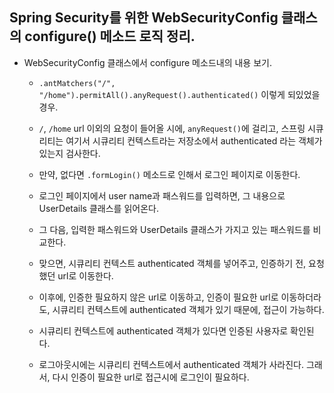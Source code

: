 ## Spring Security를 위한 WebSecurityConfig 클래스의 configure() 메소드 로직 정리.

  * WebSecurityConfig 클래스에서 configure 메소드내의 내용 보기.

    * `.antMatchers("/", "/home").permitAll().anyRequest().authenticated()` 이렇게 되있었을 경우.

    * `/`, `/home` url 이외의 요청이 들어올 시에, `anyRequest()`에 걸리고, 스프링 시큐리티는 여기서 시큐리티 컨텍스트라는 저장소에서 authenticated 라는 객체가 있는지 검사한다.

    * 만약, 없다면 `.formLogin()` 메소드로 인해서 로그인 페이지로 이동한다.

    * 로그인 페이지에서 user name과 패스워드를 입력하면, 그 내용으로 UserDetails 클래스를 읽어온다.

    * 그 다음, 입력한 패스워드와 UserDetails 클래스가 가지고 있는 패스워드를 비교한다.

    * 맞으면, 시큐리티 컨텍스트 authenticated 객체를 넣어주고, 인증하기 전, 요청했던 url로 이동한다.

    * 이후에, 인증한 필요하지 않은 url로 이동하고, 인증이 필요한 url로 이동하더라도, 시큐리티 컨텍스트에 authenticated 객체가 있기 때문에, 접근이 가능하다.

    * 시큐리티 컨텍스트에 authenticated 객체가 있다면 인증된 사용자로 확인된다.

    * 로그아웃시에는 시큐리티 컨텍스트에서 authenticated 객체가 사라진다. 그래서, 다시 인증이 필요한 url로 접근시에 로그인이 필요하다.